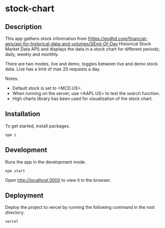 # stock-chart

## Description

This app gathers stock infomration from [https://eodhd.com/financial-apis/api-for-historical-data-and-volumes/](End-Of-Day Historical Stock Market Data API) and displays the data in a stock chart for different periods; daily, weekly and monthly.

There are two modes, live and demo, toggles between live and demo stock data.
Live has a limit of max 20 requests a day.

Notes:

- Default stock is set to <MCD.US>.
- When running on the server, use <AAPL.US> to test the search function.
- High charts library has been used for visualization of the stock chart.

## Installation

To get started, install packages.

```
npm i
```

## Development

Runs the app in the development mode.

```
npm start
```

Open [http://localhost:3000](http://localhost:3000) to view it in the browser.

## Deployment

Deploy the project to vercel by running the following command in the root directory.

```
vercel
```
